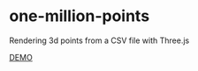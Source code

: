 # one-million-points
Rendering 3d points from a CSV file with Three.js

[DEMO](http://eric-heiden.com/one-million-points/)
